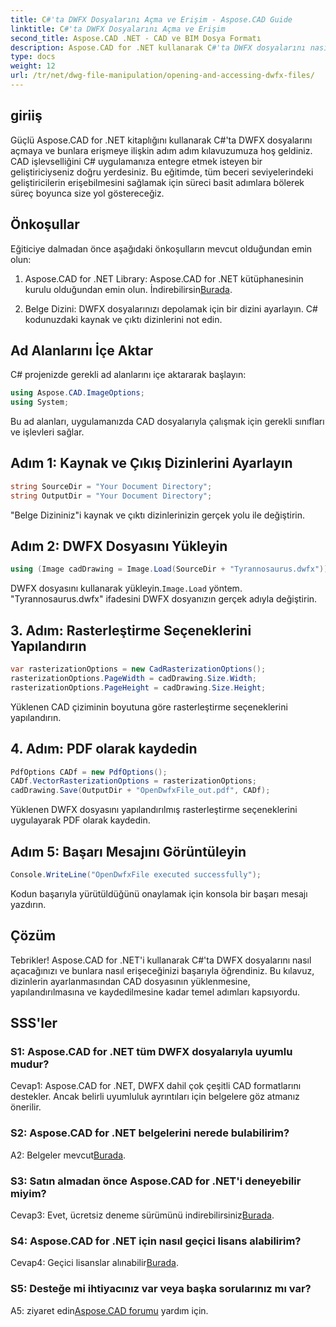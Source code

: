 ```yaml
---
title: C#'ta DWFX Dosyalarını Açma ve Erişim - Aspose.CAD Guide
linktitle: C#'ta DWFX Dosyalarını Açma ve Erişim
second_title: Aspose.CAD .NET - CAD ve BIM Dosya Formatı
description: Aspose.CAD for .NET kullanarak C#'ta DWFX dosyalarını nasıl açacağınızı ve bunlara nasıl erişeceğinizi öğrenin. Uygulamalarınıza kusursuz entegrasyon için adım adım kılavuz.
type: docs
weight: 12
url: /tr/net/dwg-file-manipulation/opening-and-accessing-dwfx-files/
---
```

## giriiş

Güçlü Aspose.CAD for .NET kitaplığını kullanarak C#'ta DWFX dosyalarını açmaya ve bunlara erişmeye ilişkin adım adım kılavuzumuza hoş geldiniz. CAD işlevselliğini C# uygulamanıza entegre etmek isteyen bir geliştiriciyseniz doğru yerdesiniz. Bu eğitimde, tüm beceri seviyelerindeki geliştiricilerin erişebilmesini sağlamak için süreci basit adımlara bölerek süreç boyunca size yol göstereceğiz.

## Önkoşullar

Eğiticiye dalmadan önce aşağıdaki önkoşulların mevcut olduğundan emin olun:

1.  Aspose.CAD for .NET Library: Aspose.CAD for .NET kütüphanesinin kurulu olduğundan emin olun. İndirebilirsin[Burada](https://releases.aspose.com/cad/net/).

2. Belge Dizini: DWFX dosyalarınızı depolamak için bir dizini ayarlayın. C# kodunuzdaki kaynak ve çıktı dizinlerini not edin.

## Ad Alanlarını İçe Aktar

C# projenizde gerekli ad alanlarını içe aktararak başlayın:

```csharp
using Aspose.CAD.ImageOptions;
using System;
```

Bu ad alanları, uygulamanızda CAD dosyalarıyla çalışmak için gerekli sınıfları ve işlevleri sağlar.

## Adım 1: Kaynak ve Çıkış Dizinlerini Ayarlayın

```csharp
string SourceDir = "Your Document Directory";
string OutputDir = "Your Document Directory";
```

"Belge Dizininiz"i kaynak ve çıktı dizinlerinizin gerçek yolu ile değiştirin.

## Adım 2: DWFX Dosyasını Yükleyin

```csharp
using (Image cadDrawing = Image.Load(SourceDir + "Tyrannosaurus.dwfx"))
```

 DWFX dosyasını kullanarak yükleyin.`Image.Load` yöntem. "Tyrannosaurus.dwfx" ifadesini DWFX dosyanızın gerçek adıyla değiştirin.

## 3. Adım: Rasterleştirme Seçeneklerini Yapılandırın

```csharp
var rasterizationOptions = new CadRasterizationOptions();
rasterizationOptions.PageWidth = cadDrawing.Size.Width;
rasterizationOptions.PageHeight = cadDrawing.Size.Height;
```

Yüklenen CAD çiziminin boyutuna göre rasterleştirme seçeneklerini yapılandırın.

## 4. Adım: PDF olarak kaydedin

```csharp
PdfOptions CADf = new PdfOptions();
CADf.VectorRasterizationOptions = rasterizationOptions;
cadDrawing.Save(OutputDir + "OpenDwfxFile_out.pdf", CADf);
```

Yüklenen DWFX dosyasını yapılandırılmış rasterleştirme seçeneklerini uygulayarak PDF olarak kaydedin.

## Adım 5: Başarı Mesajını Görüntüleyin

```csharp
Console.WriteLine("OpenDwfxFile executed successfully");
```

Kodun başarıyla yürütüldüğünü onaylamak için konsola bir başarı mesajı yazdırın.

## Çözüm

Tebrikler! Aspose.CAD for .NET'i kullanarak C#'ta DWFX dosyalarını nasıl açacağınızı ve bunlara nasıl erişeceğinizi başarıyla öğrendiniz. Bu kılavuz, dizinlerin ayarlanmasından CAD dosyasının yüklenmesine, yapılandırılmasına ve kaydedilmesine kadar temel adımları kapsıyordu.

## SSS'ler

### S1: Aspose.CAD for .NET tüm DWFX dosyalarıyla uyumlu mudur?

Cevap1: Aspose.CAD for .NET, DWFX dahil çok çeşitli CAD formatlarını destekler. Ancak belirli uyumluluk ayrıntıları için belgelere göz atmanız önerilir.

### S2: Aspose.CAD for .NET belgelerini nerede bulabilirim?

 A2: Belgeler mevcut[Burada](https://reference.aspose.com/cad/net/).

### S3: Satın almadan önce Aspose.CAD for .NET'i deneyebilir miyim?

 Cevap3: Evet, ücretsiz deneme sürümünü indirebilirsiniz[Burada](https://releases.aspose.com/).

### S4: Aspose.CAD for .NET için nasıl geçici lisans alabilirim?

 Cevap4: Geçici lisanslar alınabilir[Burada](https://purchase.aspose.com/temporary-license/).

### S5: Desteğe mi ihtiyacınız var veya başka sorularınız mı var?

A5: ziyaret edin[Aspose.CAD forumu](https://forum.aspose.com/c/cad/19) yardım için.

